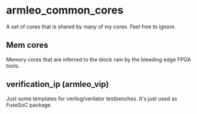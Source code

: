 # armleo_common_cores
A set of cores that is shared by many of my cores. Feel free to ignore.
## Mem cores
Memory cores that are inferred to the block ram by the bleeding edge FPGA tools.
## verification_ip (armleo_vip)
Just some templates for verilog/verilator testbenches. It's just used as FuseSoC package.
